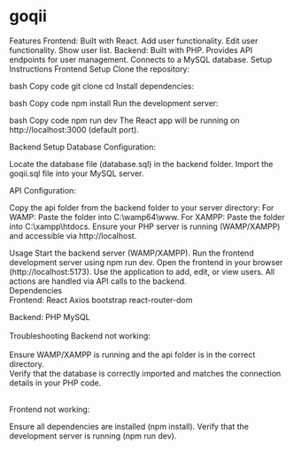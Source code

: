 # goqii
Features
Frontend:
Built with React.
Add user functionality.
Edit user functionality.
Show user list.
Backend:
Built with PHP.
Provides API endpoints for user management.
Connects to a MySQL database.
Setup Instructions
Frontend Setup
Clone the repository:

bash
Copy code
git clone <your-repository-link>
cd <frontend-folder>
Install dependencies:

bash
Copy code
npm install
Run the development server:

bash
Copy code
npm run dev
The React app will be running on http://localhost:3000 (default port).

Backend Setup
Database Configuration:

Locate the database file (database.sql) in the backend folder.
Import the goqii.sql file into your MySQL server.

API Configuration:

Copy the api folder from the backend folder to your server directory:
For WAMP: Paste the folder into C:\wamp64\www.
For XAMPP: Paste the folder into C:\xampp\htdocs.
Ensure your PHP server is running (WAMP/XAMPP) and accessible via http://localhost.

Usage
Start the backend server (WAMP/XAMPP).
Run the frontend development server using npm run dev.
Open the frontend in your browser (http://localhost:5173).
Use the application to add, edit, or view users. All actions are handled via API calls to the backend.
<br/>
Dependencies
<br/>
Frontend:
React
Axios
bootstrap
react-router-dom

Backend:
PHP
MySQL
<br/><br/>
Troubleshooting
Backend not working:
<br/>
<br/>
Ensure WAMP/XAMPP is running and the api folder is in the correct directory.
<br/>
Verify that the database is correctly imported and matches the connection details in your PHP code.

<br/>
Frontend not working:

Ensure all dependencies are installed (npm install).
Verify that the development server is running (npm run dev).















 

